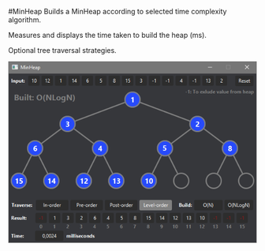 #MinHeap
Builds a MinHeap according to selected time complexity algorithm. 

Measures and displays the time taken to build the heap (ms).

Optional tree traversal strategies.

<img src="./image.png " width="650">
